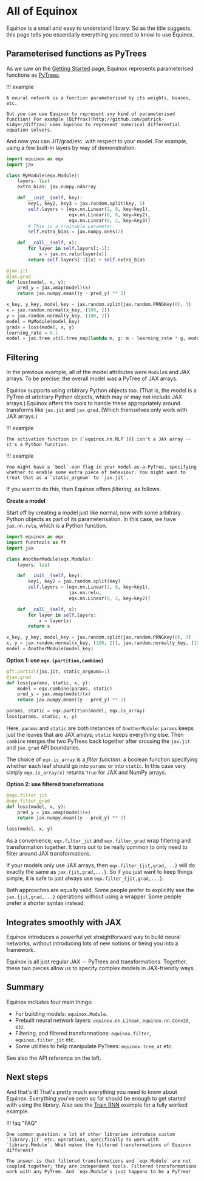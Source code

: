 # All of Equinox

Equinox is a small and easy to understand library. So as the title suggests, this page tells you essentially everything you need to know to use Equinox.

## Parameterised functions as PyTrees

As we saw on the [Getting Started](./index.md) page, Equinox represents parameterised functions as [PyTrees](https://jax.readthedocs.io/en/latest/pytrees.html).

!!! example

    A neural network is a function parameterised by its weights, biases, etc.

    But you can use Equinox to represent any kind of parameterised function! For example [Diffrax](http://github.com/patrick-kidger/diffrax) uses Equinox to represent numerical differential equation solvers.

And now you can JIT/grad/etc. with respect to your model. For example, using a few built-in layers by way of demonstration:

```python
import equinox as eqx
import jax

class MyModule(eqx.Module):
    layers: list
    extra_bias: jax.numpy.ndarray

    def __init__(self, key):
        key1, key2, key3 = jax.random.split(key, 3)
        self.layers = [eqx.nn.Linear(2, 8, key=key1),
                       eqx.nn.Linear(8, 8, key=key2),
                       eqx.nn.Linear(8, 2, key=key3)]
        # This is a trainable parameter.
        self.extra_bias = jax.numpy.ones(2)

    def __call__(self, x):
        for layer in self.layers[:-1]:
            x = jax.nn.relu(layer(x))
        return self.layers[-1](x) + self.extra_bias

@jax.jit
@jax.grad
def loss(model, x, y):
    pred_y = jax.vmap(model)(x)
    return jax.numpy.mean((y - pred_y) ** 2)

x_key, y_key, model_key = jax.random.split(jax.random.PRNGKey(0), 3)
x = jax.random.normal(x_key, (100, 2))
y = jax.random.normal(y_key, (100, 2))
model = MyModule(model_key)
grads = loss(model, x, y)
learning_rate = 0.1
model = jax.tree_util.tree_map(lambda m, g: m - learning_rate * g, model, grads)
```

## Filtering

In the previous example, all of the model attributes were `Module`s and JAX arrays. To be precise: the overall model was a PyTree of JAX arrays.

Equinox supports using arbitrary Python objects too. (That is, the model is a PyTree of arbitrary Python objects, which may or may not include JAX arrays.) Equinox offers the tools to handle these appropriately around transforms like `jax.jit` and `jax.grad`. (Which themselves only work with JAX arrays.)

!!! example

    The activation function in [`equinox.nn.MLP`][] isn't a JAX array -- it's a Python function.

!!! example

    You might have a `bool`-ean flag in your model-as-a-PyTree, specifying whether to enable some extra piece of behaviour. You might want to treat that as a `static_argnum` to `jax.jit`.

If you want to do this, then Equinox offers *filtering*, as follows.

**Create a model**

Start off by creating a model just like normal, now with some arbitrary Python objects as part of its parameterisation. In this case, we have `jax.nn.relu`, which is a Python function.

```python
import equinox as eqx
import functools as ft
import jax

class AnotherModule(eqx.Module):
    layers: list

    def __init__(self, key):
        key1, key2 = jax.random.split(key)
        self.layers = [eqx.nn.Linear(2, 8, key=key1),
                       jax.nn.relu,
                       eqx.nn.Linear(8, 2, key=key2)]

    def __call__(self, x):
        for layer in self.layers:
            x = layer(x)
        return x

x_key, y_key, model_key = jax.random.split(jax.random.PRNGKey(0), 3)
x, y = jax.random.normal(x_key, (100, 2)), jax.random.normal(y_key, (100, 2))
model = AnotherModule(model_key)
```

**Option 1: use `eqx.{partition,combine}`**

```python
@ft.partial(jax.jit, static_argnums=1)
@jax.grad
def loss(params, static, x, y):
    model = eqx.combine(params, static)
    pred_y = jax.vmap(model)(x)
    return jax.numpy.mean((y - pred_y) ** 2)

params, static = eqx.partition(model, eqx.is_array)
loss(params, static, x, y)
```

Here, `params` and `static` are both instances of `AnotherModule`: `params` keeps just the leaves that are JAX arrays; `static` keeps everything else. Then `combine` merges the two PyTrees back together after crossing the `jax.jit` and `jax.grad` API boundaries.

The choice of `eqx.is_array` is a *filter function*: a boolean function specifying whether each leaf should go into `params` or into `static`. In this case very simply `eqx.is_array(x)` returns `True` for JAX and NumPy arrays.

**Option 2: use filtered transformations**

```python
@eqx.filter_jit
@eqx.filter_grad
def loss(model, x, y):
    pred_y = jax.vmap(model)(x)
    return jax.numpy.mean((y - pred_y) ** 2)

loss(model, x, y)
```

As a convenience, `eqx.filter_jit` and `eqx.filter_grad` wrap filtering and transformation together. It turns out to be really common to only need to filter around JAX transformations.

If your models only use JAX arrays, then `eqx.filter_{jit,grad,...}` will do exactly the same as `jax.{jit,grad,...}`. So if you just want to keep things simple, it is safe to just always use `eqx.filter_{jit,grad,...}`.

Both approaches are equally valid. Some people prefer to explicitly see the `jax.{jit,grad,...}` operations without using a wrapper. Some people prefer a shorter syntax instead.

## Integrates smoothly with JAX

Equinox introduces a powerful yet straightforward way to build neural networks, without introducing lots of new notions or tieing you into a framework.

Equinox is all just regular JAX -- PyTrees and transformations. Together, these two pieces allow us to specify complex models in JAX-friendly ways.

## Summary

Equinox includes four main things:

- For building models: `equinox.Module`.
- Prebuilt neural network layers: `equinox.nn.Linear`, `equinox.nn.Conv2d`, etc.
- Filtering, and filtered transformations: `equinox.filter`, `equinox.filter_jit` etc.
- Some utilities to help manipulate PyTrees: `equinox.tree_at` etc.

See also the API reference on the left.

## Next steps

And that's it! That's pretty much everything you need to know about Equinox. Everything you've seen so far should be enough to get started with using the library. Also see the [Train RNN](./examples/train_rnn.ipynb) example for a fully worked example.

!!! faq "FAQ"

    One common question: a lot of other libraries introduce custom `library.jit` etc. operations, specifically to work with `library.Module`. What makes the filtered transformations of Equinox different?

    The answer is that filtered transformations and `eqx.Module` are not coupled together; they are independent tools. Filtered transformations work with any PyTree. And `eqx.Module`s just happens to be a PyTree!
